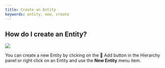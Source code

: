 ```yaml
---
title: Create an Entity
keywords: entity, new, create
---
```


## How do I create an Entity?

<img src="https://playcanvas.com/static-assets/instructions/new_entity.gif"/>

You can create a new Entity by clicking on the <span class="font-icon">&#57632;</span> Add button in the Hierarchy panel or right click on an Entity and use the **New Entity** menu item.

